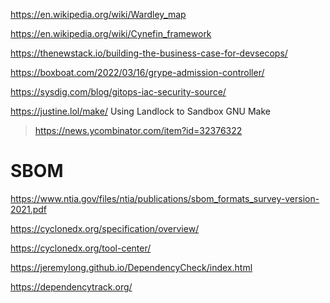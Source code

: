 https://en.wikipedia.org/wiki/Wardley_map

https://en.wikipedia.org/wiki/Cynefin_framework

https://thenewstack.io/building-the-business-case-for-devsecops/

https://boxboat.com/2022/03/16/grype-admission-controller/

https://sysdig.com/blog/gitops-iac-security-source/

https://justine.lol/make/ Using Landlock to Sandbox GNU Make
> https://news.ycombinator.com/item?id=32376322

# SBOM
https://www.ntia.gov/files/ntia/publications/sbom_formats_survey-version-2021.pdf

https://cyclonedx.org/specification/overview/

https://cyclonedx.org/tool-center/

https://jeremylong.github.io/DependencyCheck/index.html

https://dependencytrack.org/
